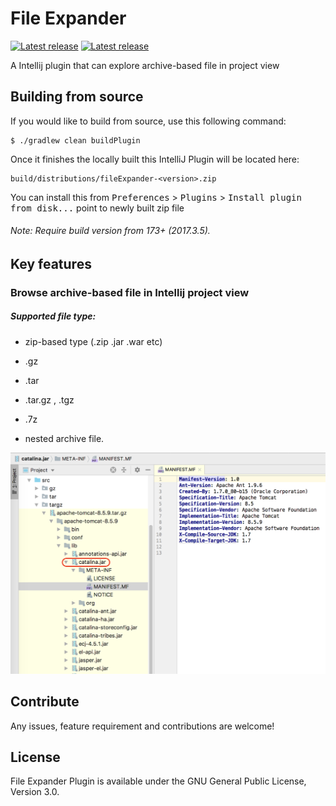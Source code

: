 # File Expander
[![Latest release](https://img.shields.io/jetbrains/plugin/v/11940.svg?colorB=blue&label=File%20Expander&style=popout)](https://plugins.jetbrains.com/plugin/11940-file-expander)
[![Latest release](https://img.shields.io/jetbrains/plugin/d/11940-file-expander.svg?color=brightgreen&label=Downloads&style=popout)](https://plugins.jetbrains.com/plugin/11940-file-expander)

A Intellij plugin that can explore archive-based file in project view

## Building from source
If you would like to build from source, use this following command:

```
$ ./gradlew clean buildPlugin
```

Once it finishes the locally built this IntelliJ Plugin will be located here:

```
build/distributions/fileExpander-<version>.zip
```

You can install this from <kbd>Preferences</kbd> > <kbd>Plugins</kbd> > <kbd>Install plugin from disk...</kbd> point to newly built zip file

###### Note: Require build version from 173+ (2017.3.5).

## Key features

### Browse archive-based file in Intellij project view

##### Supported file type: 
* zip-based type (.zip .jar .war etc)

* .gz

* .tar

* .tar.gz , .tgz

* .7z

* nested archive file.

<img src="https://raw.githubusercontent.com/Camork/file-expander-plugin/master/screenshots/screenshot.png" width="650">

## Contribute

Any issues, feature requirement and contributions are welcome!

## License

File Expander Plugin is available under the GNU General Public License, Version 3.0.
